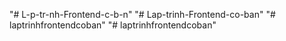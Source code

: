 "# L-p-tr-nh-Frontend-c-b-n" 
"# Lap-trinh-Frontend-co-ban" 
"# laptrinhfrontendcoban" 
"# laptrinhfrontendcoban" 
